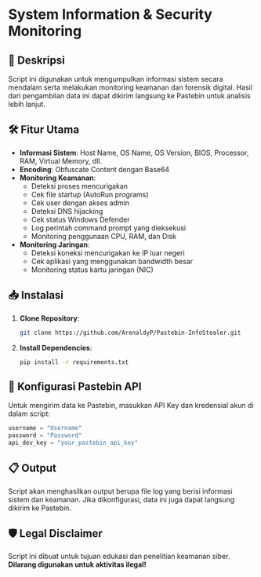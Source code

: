 # System Information & Security Monitoring

## 📌 Deskripsi
Script ini digunakan untuk mengumpulkan informasi sistem secara mendalam serta melakukan monitoring keamanan dan forensik digital. Hasil dari pengambilan data ini dapat dikirim langsung ke Pastebin untuk analisis lebih lanjut.

## 🛠️ Fitur Utama
- **Informasi Sistem**: Host Name, OS Name, OS Version, BIOS, Processor, RAM, Virtual Memory, dll.
- **Encoding**: Obfuscate Content dengan Base64
- **Monitoring Keamanan**:
  - Deteksi proses mencurigakan
  - Cek file startup (AutoRun programs)
  - Cek user dengan akses admin
  - Deteksi DNS hijacking
  - Cek status Windows Defender
  - Log perintah command prompt yang dieksekusi
  - Monitoring penggunaan CPU, RAM, dan Disk
- **Monitoring Jaringan**:
  - Deteksi koneksi mencurigakan ke IP luar negeri
  - Cek aplikasi yang menggunakan bandwidth besar
  - Monitoring status kartu jaringan (NIC)

## 📥 Instalasi
1. **Clone Repository**:
   ```sh
   git clone https://github.com/ArenaldyP/Pastebin-InfoStealer.git
   ```
2. **Install Dependencies**:
   ```sh
   pip install -r requirements.txt
   ```

## 🔧 Konfigurasi Pastebin API
Untuk mengirim data ke Pastebin, masukkan API Key dan kredensial akun di dalam script:
```python
username = "Username"
password = "Password"
api_dev_key = "your_pastebin_api_key"
```

## 📋 Output
Script akan menghasilkan output berupa file log yang berisi informasi sistem dan keamanan. Jika dikonfigurasi, data ini juga dapat langsung dikirim ke Pastebin.

## 🛡️ Legal Disclaimer
Script ini dibuat untuk tujuan edukasi dan penelitian keamanan siber. **Dilarang digunakan untuk aktivitas ilegal!**



